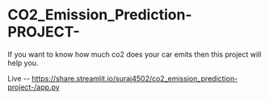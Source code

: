 # CO2_Emission_Prediction-PROJECT-
If you want to know how much co2 does your car emits then this project will help you.


Live -- https://share.streamlit.io/suraj4502/co2_emission_prediction-project-/app.py
